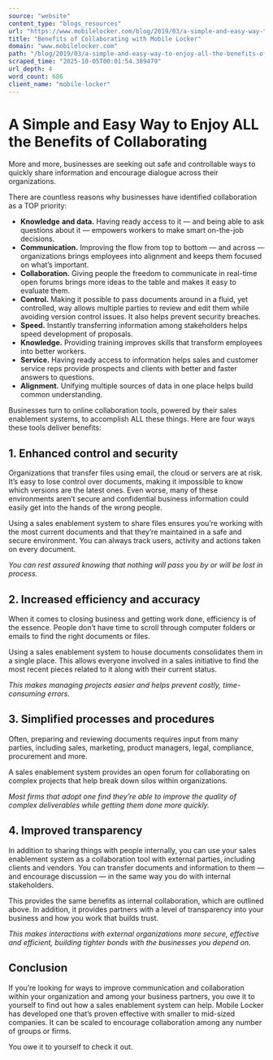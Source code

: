 ```yaml
---
source: "website"
content_type: "blogs_resources"
url: "https://www.mobilelocker.com/blog/2019/03/a-simple-and-easy-way-to-enjoy-all-the-benefits-of-collaborating/"
title: "Benefits of Collaborating with Mobile Locker"
domain: "www.mobilelocker.com"
path: "/blog/2019/03/a-simple-and-easy-way-to-enjoy-all-the-benefits-of-collaborating/"
scraped_time: "2025-10-05T00:01:54.389479"
url_depth: 4
word_count: 686
client_name: "mobile-locker"
---
```


# A Simple and Easy Way to Enjoy ALL the Benefits of Collaborating

More and more, businesses are seeking out safe and controllable ways to quickly share information and encourage dialogue across their organizations.

There are countless reasons why businesses have identified collaboration as a TOP priority:

*   **Knowledge** **and data.** Having ready access to it — and being able to ask questions about it — empowers workers to make smart on-the-job decisions.
*   **Communication.** Improving the flow from top to bottom — and across — organizations brings employees into alignment and keeps them focused on what’s important.
*   **Collaboration.** Giving people the freedom to communicate in real-time open forums brings more ideas to the table and makes it easy to evaluate them.
*   **Control.** Making it possible to pass documents around in a fluid, yet controlled, way allows multiple parties to review and edit them while avoiding version control issues. It also helps prevent security breaches.
*   **Speed.** Instantly transferring information among stakeholders helps speed development of proposals.
*   **Knowledge.** Providing training improves skills that transform employees into better workers.
*   **Service.** Having ready access to information helps sales and customer service reps provide prospects and clients with better and faster answers to questions.
*   **Alignment.** Unifying multiple sources of data in one place helps build common understanding.

Businesses turn to online collaboration tools, powered by their sales enablement systems, to accomplish ALL these things. Here are four ways these tools deliver benefits:

## 1. Enhanced control and security

Organizations that transfer files using email, the cloud or servers are at risk. It’s easy to lose control over documents, making it impossible to know which versions are the latest ones. Even worse, many of these environments aren’t secure and confidential business information could easily get into the hands of the wrong people.

Using a sales enablement system to share files ensures you’re working with the most current documents and that they’re maintained in a safe and secure environment. You can always track users, activity and actions taken on every document.

_You can rest assured knowing that nothing will pass you by or will be lost in process._

## 2. Increased efficiency and accuracy

When it comes to closing business and getting work done, efficiency is of the essence. People don’t have time to scroll through computer folders or emails to find the right documents or files.

Using a sales enablement system to house documents consolidates them in a single place. This allows everyone involved in a sales initiative to find the most recent pieces related to it along with their current status.

_This makes managing projects easier and helps prevent costly, time-consuming errors._

## 3. Simplified processes and procedures

Often, preparing and reviewing documents requires input from many parties, including sales, marketing, product managers, legal, compliance, procurement and more.

A sales enablement system provides an open forum for collaborating on complex projects that help break down silos within organizations.

_Most firms that adopt one find they’re able to improve the quality of complex deliverables while getting them done more quickly._

## 4. Improved transparency

In addition to sharing things with people internally, you can use your sales enablement system as a collaboration tool with external parties, including clients and vendors. You can transfer documents and information to them — and encourage discussion — in the same way you do with internal stakeholders.

This provides the same benefits as internal collaboration, which are outlined above. In addition, it provides partners with a level of transparency into your business and how you work that builds trust.

_This makes interactions with external organizations more secure, effective and efficient, building tighter bonds with the businesses you depend on._

## Conclusion

If you’re looking for ways to improve communication and collaboration within your organization and among your business partners, you owe it to yourself to find out how a sales enablement system can help. Mobile Locker has developed one that’s proven effective with smaller to mid-sized companies. It can be scaled to encourage collaboration among any number of groups or firms.

You owe it to yourself to check it out.